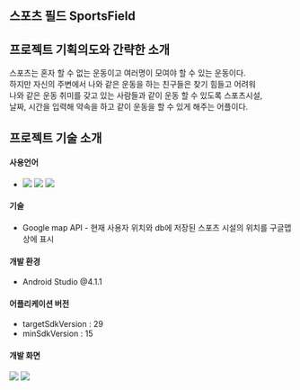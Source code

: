 ## 스포츠 필드 SportsField

## 프로젝트 기획의도와 간략한 소개
스포츠는 혼자 할 수 없는 운동이고 여러명이 모여야 할 수 있는 운동이다.</br>
하지만 자신의 주변에서 나와 같은 운동을 하는 친구들은 찾기 힘들고 어려워</br>
나와 같은 운동 취미를 갖고 있는 사람들과 같이 운동 할 수 있도록 스포츠시설,</br>
날짜, 시간을 입력해 약속을 하고 같이 운동을 할 수 있게 해주는 어플이다. 

## 프로젝트 기술 소개

#### 사용언어
* <img src="https://img.shields.io/badge/Java-007396?style=flat-square&logo=Java&logoColor=white"/></a>
<img src="https://img.shields.io/badge/Mysql-FFCC22?style=flat-square&logo=Mysql&logoColor=White"/></a>
<img src="https://img.shields.io/badge/PHP-9999FF?style=flat-square&logo=PHP&logoColor=White"/></a>

#### 기술
* Google map API - 현재 사용자 위치와 db에 저장된 스포츠 시설의 위치를 구글맵 상에 표시

#### 개발 환경
* Android Studio @4.1.1

#### 어플리케이션 버전
* targetSdkVersion : 29
* minSdkVersion : 15

#### 개발 화면
<img src="document/img/image1.jpg">
<img src="document/img/image1.jpg">
